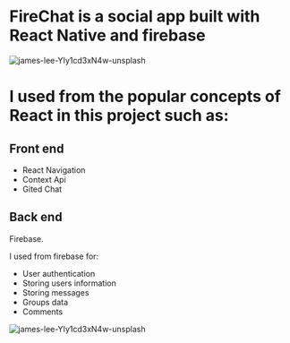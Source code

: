 # FireChat is a social app built with React Native and firebase

![james-lee-YIy1cd3xN4w-unsplash](https://user-images.githubusercontent.com/57681550/164285554-9b8789a6-f6a5-4fde-b411-568a14244d77.jpg)

# I used from the popular concepts of React  in this project such as:

## Front end
- React Navigation
- Context Api
- Gited Chat

## Back end
Firebase.

I used from firebase for:
- User authentication 
- Storing users information 
- Storing messages
- Groups data 
- Comments

![james-lee-YIy1cd3xN4w-unsplash](https://user-images.githubusercontent.com/57681550/164287438-36b8e65d-cb13-40ee-918b-5b782ab67a94.jpg)
